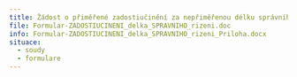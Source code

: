 ```yaml
---
title: Žádost o přiměřené zadostiučinění za nepřiměřenou délku správního řízení
file: Formular-ZADOSTIUCINENI_delka_SPRAVNIHO_rizeni.doc
info: Formular-ZADOSTIUCINENI_delka_SPRAVNIHO_rizeni_Priloha.docx
situace:
  - soudy
  - formulare
---
```

